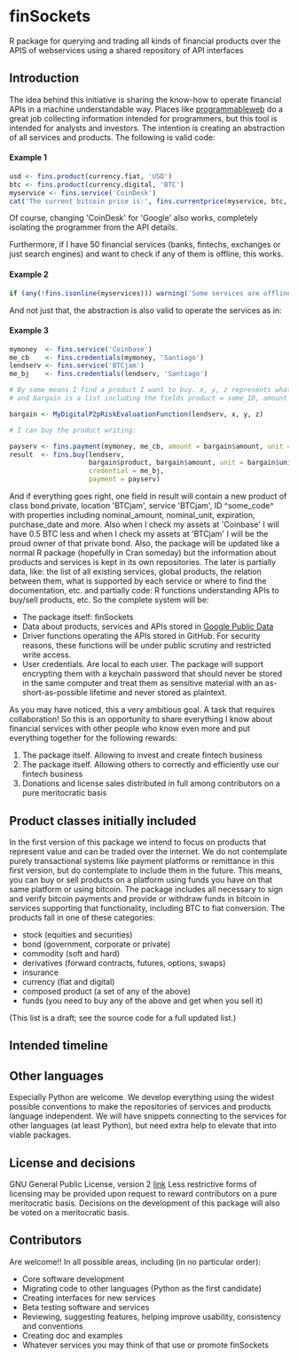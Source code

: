 # finSockets
R package for querying and trading all kinds of financial products over the APIS of webservices using a shared repository of API interfaces

## Introduction
The idea behind this initiative is sharing the know-how to operate financial APIs in a machine understandable way. Places like [programmableweb]( http://www.programmableweb.com/category/financial/apis?category=19968
) do a great job collecting information intended for programmers, but this tool is intended for analysts and investors. The intention is creating an abstraction of all services and products.
The following is valid code:

#### Example 1
```R
usd <- fins.product(currency.fiat, 'USD')
btc <- fins.product(currency.digital, 'BTC')
myservice <- fins.service('CoinDesk')
cat('The current bitcoin price is:', fins.currentprice(myservice, btc, unit = usd), 'USD')
```

Of course, changing 'CoinDesk' for 'Google' also works, completely isolating the programmer from the API details.

Furthermore, if I have 50 financial services (banks, fintechs, exchanges or just search engines) and want to check if any of them is offline, this works.

#### Example 2
```R
if (any(!fins.isonline(myservices))) warning('Some services are offline')
```

And not just that, the abstraction is also valid to operate the services as in:

#### Example 3
```R
mymoney  <- fins.service('Coinbase')
me_cb    <- fins.credentials(mymoney, 'Santiago')
lendserv <- fins.service('BTCjam')
me_bj    <- fins.credentials(lendserv, 'Santiago')

# By some means I find a product I want to buy. x, y, z represents whatever I need to make that choice 
# and bargain is a list including the fields product = some_ID, amount = 0.5 and unit = BTC.

bargain <- MyDigitalP2pRiskEvaluationFunction(lendserv, x, y, z)

# I can buy the product writing:

payserv <- fins.payment(mymoney, me_cb, amount = bargain$amount, unit = bargain$unit)
result  <- fins.buy(lendserv,
                    bargain$product, bargain$amount, unit = bargain$unit, 
					credential = me_bj, 
					payment = payserv)
```

And if everything goes right, one field in result will contain a new product of class bond.private, location 'BTCjam', service 'BTCjam', ID ^some_code^ with properties including nominal_amount, nominal_unit, expiration, purchase_date and more.
Also when I check my assets at 'Coinbase' I will have 0.5 BTC less and when I check my assets at 'BTCjam' I will be the proud owner of that private bond. 
Also, the package will be updated like a normal R package (hopefully in Cran someday) but the information about products and services is kept in its own repositories. The later is partially data, like: the list of all existing services, global products, the relation between them, what is supported by each service or where to find the documentation, etc. and partially code: R functions understanding APIs to buy/sell products, etc.
So the complete system will be:
- The package itself: finSockets
- Data about products, services and APIs stored in [Google Public Data](https://developers.google.com/public-data/)
- Driver functions operating the APIs stored in GitHub. For security reasons, these functions will be under public scrutiny and restricted write access.
- User credentials. Are local to each user. The package will support encrypting them with a keychain password that should never be stored in the same computer and treat them as sensitive material with an as-short-as-possible lifetime and never stored as plaintext.

As you may have noticed, this a very ambitious goal. A task that requires collaboration! So this is an opportunity to share everything I know about financial services with other people who know even more and put everything together for the following rewards:

1. The package itself. Allowing to invest and create fintech business
2. The package itself. Allowing others to correctly and efficiently use our fintech business
3. Donations and license sales distributed in full among contributors on a pure meritocratic basis

## Product classes initially included
In the first version of this package we intend to focus on products that represent value and can be traded over the internet. We do not contemplate purely transactional systems like payment platforms or remittance in this first version, but do contemplate to include them in the future. This means, you can buy or sell products on a platform using funds you have on that same platform or using bitcoin. The package includes all necessary to sign and verify bitcoin payments and provide or withdraw funds in bitcoin in services supporting that functionality, including BTC to fiat conversion.
The products fall in one of these categories:
- stock (equities and securities)
- bond (government, corporate or private)
- commodity (soft and hard)
- derivatives (forward contracts, futures, options, swaps)
- insurance
- currency (fiat and digital)
- composed product (a set of any of the above)
- funds (you need to buy any of the above and get when you sell it)

(This list is a draft; see the source code for a full updated list.)

## Intended timeline

## Other languages
Especially Python are welcome. We develop everything using the widest possible conventions to make the repositories of services and products language independent. We will have snippets connecting to the services for other languages (at least Python), but need extra help to elevate that into viable packages.

## License and decisions
GNU General Public License, version 2 [link](https://www.gnu.org/licenses/old-licenses/gpl-2.0.en.html)
Less restrictive forms of licensing may be provided upon request to reward contributors on a pure meritocratic basis.
Decisions on the development of this package will also be voted on a meritocratic basis.

## Contributors
Are welcome!!
In all possible areas, including (in no particular order):
- Core software development
- Migrating code to other languages (Python as the first candidate)
- Creating interfaces for new services
- Beta testing software and services
- Reviewing, suggesting features, helping improve usability, consistency and conventions
- Creating doc and examples
- Whatever services you may think of that use or promote finSockets
